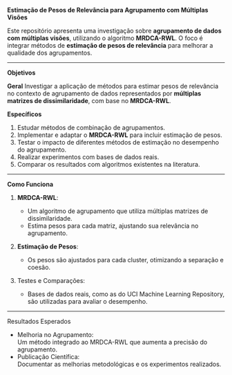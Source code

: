 **Estimação de Pesos de Relevância para Agrupamento com Múltiplas Visões**

Este repositório apresenta uma investigação sobre **agrupamento de dados com múltiplas visões**, utilizando o algoritmo **MRDCA-RWL**. O foco é integrar métodos de **estimação de pesos de relevância** para melhorar a qualidade dos agrupamentos.

---

**Objetivos**

 **Geral**
Investigar a aplicação de métodos para estimar pesos de relevância no contexto de agrupamento de dados representados por **múltiplas matrizes de dissimilaridade**, com base no **MRDCA-RWL**.

 **Específicos**
1. Estudar métodos de combinação de agrupamentos.
2. Implementar e adaptar o **MRDCA-RWL** para incluir estimação de pesos.
3. Testar o impacto de diferentes métodos de estimação no desempenho do agrupamento.
4. Realizar experimentos com bases de dados reais.
5. Comparar os resultados com algoritmos existentes na literatura.

---

**Como Funciona**

1. **MRDCA-RWL**:  
   - Um algoritmo de agrupamento que utiliza múltiplas matrizes de dissimilaridade.
   - Estima pesos para cada matriz, ajustando sua relevância no agrupamento.

2. **Estimação de Pesos**:  
   - Os pesos são ajustados para cada cluster, otimizando a separação e coesão.

4. Testes e Comparações:  
   - Bases de dados reais, como as do UCI Machine Learning Repository, são utilizadas para avaliar o desempenho.

---

Resultados Esperados

- Melhoria no Agrupamento:  
  Um método integrado ao MRDCA-RWL que aumenta a precisão do agrupamento.  
- Publicação Científica:  
  Documentar as melhorias metodológicas e os experimentos realizados.
